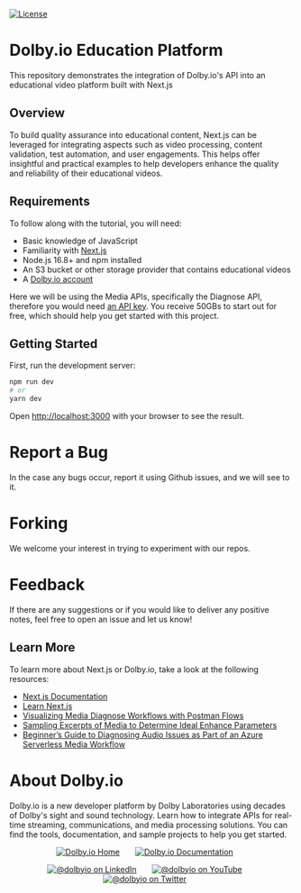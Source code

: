 [![License](https://img.shields.io/github/license/dolbyio-samples/blog-android-audio-recording-examples)](LICENSE)

# Dolby.io Education Platform
This repository demonstrates the integration of Dolby.io's API into an educational video platform built with Next.js

## Overview
To build quality assurance into educational content, Next.js can be leveraged for integrating aspects such as video processing, content validation, test automation, and user engagements. This helps offer insightful and practical examples to help developers enhance the quality and reliability of their educational videos. 

## Requirements
To follow along with the tutorial, you will need: 
- Basic knowledge of JavaScript
- Familiarity with [Next.js](https://nextjs.org/docs#system-requirements)
- Node.js 16.8+ and npm installed
- An S3 bucket or other storage provider that contains educational videos
- A [Dolby.io account](https://dashboard.dolby.io/signup/)

Here we will be using the Media APIs, specifically the Diagnose API, therefore you would need [an API key](https://dolby.io/developers/media-processing/quick-start/analyzing-media#1-get-your-api-key). You receive 50GBs to start out for free, which should help you get started with this project. 

## Getting Started

First, run the development server:

```bash
npm run dev
# or
yarn dev
```

Open [http://localhost:3000](http://localhost:3000) with your browser to see the result.

# Report a Bug 
In the case any bugs occur, report it using Github issues, and we will see to it. 

# Forking
We welcome your interest in trying to experiment with our repos. 

# Feedback 
If there are any suggestions or if you would like to deliver any positive notes, feel free to open an issue and let us know!

## Learn More

To learn more about Next.js or Dolby.io, take a look at the following resources:

- [Next.js Documentation](https://nextjs.org/docs)
- [Learn Next.js](https://nextjs.org/learn)
- [Visualizing Media Diagnose Workflows with Postman Flows](https://dolby.io/blog/visualizing-media-diagnose-workflows-with-postman-flows/)
- [Sampling Excerpts of Media to Determine Ideal Enhance Parameters](https://dolby.io/blog/sampling-excerpts-of-media-to-determine-ideal-enhance-parameters/)
- [Beginner’s Guide to Diagnosing Audio Issues as Part of an Azure Serverless Media Workflow](https://dolby.io/blog/diagnosing-audio-issues-azure-serverless-media-workflow/)

# About Dolby.io
Dolby.io is a new developer platform by Dolby Laboratories using decades of Dolby's sight and sound technology. Learn how to integrate APIs for real-time streaming, communications, and media processing solutions. You can find the tools, documentation, and sample projects to help you get started.
<div align="center">
  
[![Dolby.io Home](https://img.shields.io/badge/-HomePage-yellowgreen)](https://dolby.io/)
&nbsp; &nbsp; &nbsp;
[![Dolby.io Documentation](https://img.shields.io/badge/-Our%20Documentation-orange)](https://docs.dolby.io/)
&nbsp; &nbsp; &nbsp;

[![@dolbyio on LinkedIn](https://img.shields.io/badge/linkedin-%230077B5.svg?style=for-the-badge&logo=linkedin&logoColor=white)](https://www.linkedin.com/company/dolbyio)
&nbsp; &nbsp; &nbsp;
[![@dolbyio on YouTube](https://img.shields.io/badge/YouTube-FF0000?style=for-the-badge&logo=youtube&logoColor=white)](https://www.youtube.com/@DolbyIO/)
&nbsp; &nbsp; &nbsp;
[![@dolbyio on Twitter](https://img.shields.io/badge/Twitter-%231DA1F2.svg?style=for-the-badge&logo=Twitter&logoColor=white)](https://twitter.com/DolbyIO/)
&nbsp; &nbsp; &nbsp;
  
</div>
